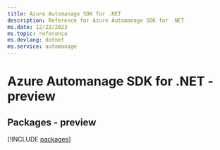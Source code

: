 ```yaml
---
title: Azure Automanage SDK for .NET
description: Reference for Azure Automanage SDK for .NET
ms.date: 12/22/2023
ms.topic: reference
ms.devlang: dotnet
ms.service: automanage
---
```

# Azure Automanage SDK for .NET - preview
## Packages - preview
[!INCLUDE [packages](automanage-index.md)]